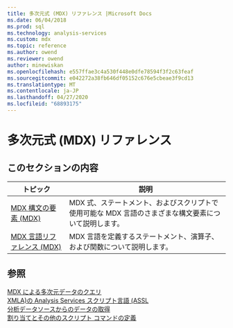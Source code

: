 ```yaml
---
title: 多次元式 (MDX) リファレンス |Microsoft Docs
ms.date: 06/04/2018
ms.prod: sql
ms.technology: analysis-services
ms.custom: mdx
ms.topic: reference
ms.author: owend
ms.reviewer: owend
author: minewiskan
ms.openlocfilehash: e557ffae3c4a530f448e0dfe78594f3f2c63feaf
ms.sourcegitcommit: e042272a38fb646df05152c676e5cbeae3f9cd13
ms.translationtype: MT
ms.contentlocale: ja-JP
ms.lasthandoff: 04/27/2020
ms.locfileid: "68893175"
---
```

# <a name="multidimensional-expressions-mdx-reference"></a>多次元式 (MDX) リファレンス


    
## <a name="in-this-section"></a>このセクションの内容  
  
|トピック|説明|  
|-----------|-----------------|  
|[MDX 構文の要素 &#40;MDX&#41;](../mdx/mdx-syntax-elements-mdx.md)|MDX 式、ステートメント、およびスクリプトで使用可能な MDX 言語のさまざまな構文要素について説明します。|  
|[MDX 言語リファレンス &#40;MDX&#41;](../mdx/mdx-language-reference-mdx.md)|MDX 言語を定義するステートメント、演算子、および関数について説明します。|  
  
## <a name="see-also"></a>参照  
 [MDX による多次元データのクエリ](https://docs.microsoft.com/analysis-services/multidimensional-models/mdx/querying-multidimensional-data-with-mdx)   
 [XMLA&#41;の Analysis Services スクリプト言語 &#40;ASSL](https://docs.microsoft.com/bi-reference/assl/analysis-services-scripting-language-assl-for-xmla)   
 [分析データソースからのデータの取得](https://docs.microsoft.com/bi-reference/adomd/multidimensional-models-adomd-net-client/retrieving-data-from-an-analytical-data-source)   
 [割り当てとその他のスクリプト コマンドの定義](https://docs.microsoft.com/analysis-services/multidimensional-models/define-assignments-and-other-script-commands)  
  
  

